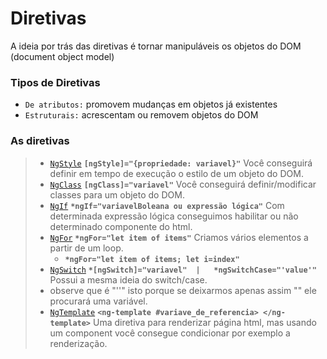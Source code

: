 # Diretivas
 A ideia por trás das diretivas é tornar manipuláveis os objetos do DOM (document object model)

 ### Tipos de Diretivas
 - `De atributos:` promovem mudanças em objetos já existentes
 - `Estruturais:` acrescentam ou removem objetos do DOM 


### As diretivas
> - [`NgStyle`](https://github.com/jcarloscody/angular_diretivas/tree/master/src/app/ng-style)  **`[ngStyle]="{propriedade: variavel}"`** Você conseguirá definir em tempo de execução o estilo de um objeto do DOM. 
> - [`NgClass`](https://github.com/jcarloscody/angular_diretivas/tree/master/src/app/ng-class)  **`[ngClass]="variavel"`** Você conseguirá definir/modificar classes para um objeto do DOM. 
> - [`NgIf`](https://github.com/jcarloscody/angular_diretivas/tree/master/src/app/ng-if)  **`*ngIf="variavelBoleana ou expressão lógica"`** Com determinada expressão lógica conseguimos habilitar ou não determinado componente do html. 
> - [`NgFor`](https://github.com/jcarloscody/angular_diretivas/tree/master/src/app/ng-for)  **`*ngFor="let item of items"`** Criamos vários elementos a partir de um loop.
>   - **`*ngFor="let item of items; let i=index"`**
> - [`NgSwitch`](https://github.com/jcarloscody/angular_diretivas/tree/master/src/app/ng-switch )  **`*[ngSwitch]="variavel"  |   *ngSwitchCase="'value'"`** Possui a mesma ideia do switch/case.
>  - observe que é "''" isto porque se deixarmos apenas assim "" ele procurará uma variável.
> - [`NgTemplate`](https://github.com/jcarloscody/angular_diretivas/tree/master/src/app/ng-template)  **`<ng-template #variave_de_referencia> </ng-template>`** Uma diretiva para renderizar página html, mas usando um component você consegue condicionar por exemplo a renderização.